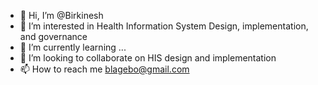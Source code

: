 - 👋 Hi, I’m @Birkinesh
- 👀 I’m interested in Health Information System Design, implementation, and governance
- 🌱 I’m currently learning ...
- 💞️ I’m looking to collaborate on HIS design and implementation
- 📫 How to reach me blagebo@gmail.com

<!---
Birkinesh/Birkinesh is a ✨ special ✨ repository because its `README.md` (this file) appears on your GitHub profile.
You can click the Preview link to take a look at your changes.
--->
